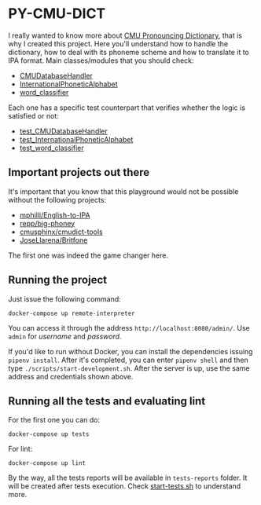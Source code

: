 # PY-CMU-DICT

I really wanted to know more about [CMU Pronouncing Dictionary](https://en.wikipedia.org/wiki/CMU_Pronouncing_Dictionary), that is why I created this project. Here you'll understand how to handle the dictionary, how to deal with its phoneme scheme and how to translate it to IPA format. Main classes/modules that you should check:

- [CMUDatabaseHandler](py_cmu_dict/apps/core/business/CMUDatabaseHandler.py)
- [InternationalPhoneticAlphabet](py_cmu_dict/apps/core/business/CMUDatabaseHandler.py)
- [word_classifier](py_cmu_dict/apps/core/business/word_classifier.py)

Each one has a specific test counterpart that verifies whether the logic is satisfied or not:

- [test_CMUDatabaseHandler](tests/integration/apps/core/business/test_CMUDatabaseHandler.py)
- [test_InternationalPhoneticAlphabet](tests/integration/apps/core/business/test_InternationalPhoneticAlphabet.py)
- [test_word_classifier](tests/integration/apps/core/business/test_word_classifier.py)

## Important projects out there

It's important that you know that this playground would not be possible without the following projects:

- [mphilli/English-to-IPA](https://github.com/mphilli/English-to-IPA)
- [repp/big-phoney](https://github.com/repp/big-phoney)
- [cmusphinx/cmudict-tools](https://github.com/cmusphinx/cmudict-tools)
- [JoseLlarena/Britfone](https://github.com/JoseLlarena/Britfone)

The first one was indeed the game changer here.

## Running the project

Just issue the following command:

    docker-compose up remote-interpreter

You can access it through the address `http://localhost:8080/admin/`. Use `admin` for _username_ and _password_.

If you'd like to run without Docker, you can install the dependencies issuing `pipenv install`. After it's completed, you can enter `pipenv shell` and then type `./scripts/start-development.sh`. After the server is up, use the same address and credentials shown above.

## Running all the tests and evaluating lint

For the first one you can do:

    docker-compose up tests

For lint:

    docker-compose up lint

By the way, all the tests reports will be available in `tests-reports` folder. It will be created after tests execution. Check [start-tests.sh](scripts/start-tests.sh) to understand more. 
